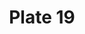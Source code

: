 ---
pid: '19'
an: '6'
title: Plate 19
rev_year: 
_date: '1798'
caption: Chapeau de Velours bordé en Jais blanc. Robe ouverte, garnie d'une Gance
  en Chenille entrelacée.
translation: Velvet Hat bordered in Jet white. Open dress, adorned with intertwined,
  braided chenille.
student: Zoë Dostal
keywords: "[ Jais blanc, Jet white, Gance, Anglaise, Pudeur, Modest ]"
permalink: /plates/19
layout: plate-page
---